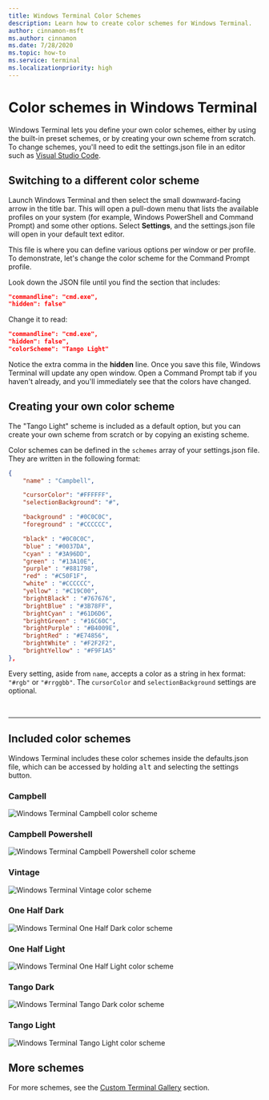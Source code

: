 ```yaml
---
title: Windows Terminal Color Schemes
description: Learn how to create color schemes for Windows Terminal.
author: cinnamon-msft
ms.author: cinnamon
ms.date: 7/28/2020
ms.topic: how-to
ms.service: terminal
ms.localizationpriority: high
---
```


# Color schemes in Windows Terminal

Windows Terminal lets you define your own color schemes, either by using the built-in preset schemes, or by creating your own scheme from scratch. To change schemes, you'll need to edit the settings.json file in an editor such as [Visual Studio Code](https://code.visualstudio.com/).

## Switching to a different color scheme

Launch Windows Terminal and then select the small downward-facing arrow in the title bar. This will open a pull-down menu that lists the available profiles on your system (for example, Windows PowerShell and Command Prompt) and some other options. Select **Settings**, and the settings.json file will open in your default text editor.

This file is where you can define various options per window or per profile. To demonstrate, let's change the color scheme for the Command Prompt profile.

Look down the JSON file until you find the section that includes:

```json
"commandline": "cmd.exe",
"hidden": false"
```

Change it to read:

```json
"commandline": "cmd.exe",
"hidden": false",
"colorScheme": "Tango Light"
```

Notice the extra comma in the **hidden** line. Once you save this file, Windows Terminal will update any open window. Open a Command Prompt tab if you haven't already, and you'll immediately see that the colors have changed.

## Creating your own color scheme

The "Tango Light" scheme is included as a default option, but you can create your own scheme from scratch or by copying an existing scheme.

Color schemes can be defined in the `schemes` array of your settings.json file. They are written in the following format:

```json
{
    "name" : "Campbell",

    "cursorColor": "#FFFFFF",
    "selectionBackground": "#",

    "background" : "#0C0C0C",
    "foreground" : "#CCCCCC",

    "black" : "#0C0C0C",
    "blue" : "#0037DA",
    "cyan" : "#3A96DD",
    "green" : "#13A10E",
    "purple" : "#881798",
    "red" : "#C50F1F",
    "white" : "#CCCCCC",
    "yellow" : "#C19C00",
    "brightBlack" : "#767676",
    "brightBlue" : "#3B78FF",
    "brightCyan" : "#61D6D6",
    "brightGreen" : "#16C60C",
    "brightPurple" : "#B4009E",
    "brightRed" : "#E74856",
    "brightWhite" : "#F2F2F2",
    "brightYellow" : "#F9F1A5"
},
```

Every setting, aside from `name`, accepts a color as a string in hex format: `"#rgb"` or `"#rrggbb"`. The `cursorColor` and `selectionBackground` settings are optional.

<br />

___

## Included color schemes

Windows Terminal includes these color schemes inside the defaults.json file, which can be accessed by holding <kbd>alt</kbd> and selecting the settings button. 


### Campbell

![Windows Terminal Campbell color scheme](./../images/campbell-color-scheme.png)

### Campbell Powershell

![Windows Terminal Campbell Powershell color scheme](./../images/campbell-powershell-color-scheme.png)

### Vintage

![Windows Terminal Vintage color scheme](./../images/vintage-color-scheme.png)

### One Half Dark

![Windows Terminal One Half Dark color scheme](./../images/one-half-dark-color-scheme.png)

### One Half Light

![Windows Terminal One Half Light color scheme](./../images/one-half-light-color-scheme.png)

### Tango Dark

![Windows Terminal Tango Dark color scheme](./../images/tango-dark-color-scheme.png)

### Tango Light

![Windows Terminal Tango Light color scheme](./../images/tango-light-color-scheme.png)


## More schemes

For more schemes, see the [Custom Terminal Gallery](../custom-terminal-gallery/custom-schemes.md) section.
